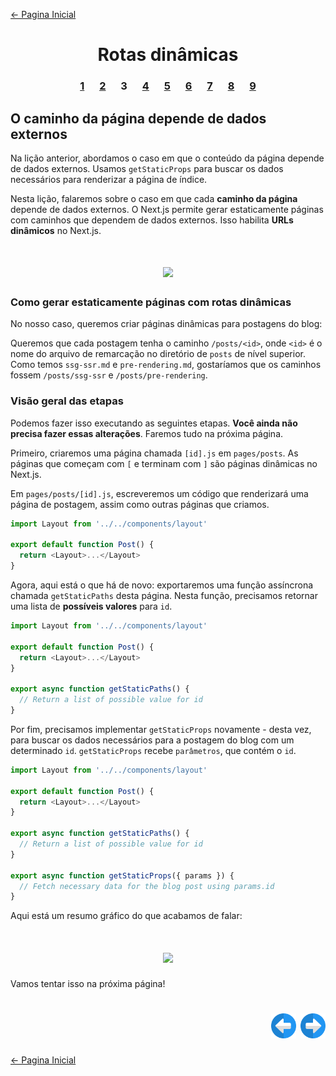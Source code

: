 [← Pagina Inicial](../../../README.md#basico)

<h1 align="center">Rotas dinâmicas</h1>

<h3 align="center">
<a href="./1.md" style="margin:0 10px;">1</a>
<a href="./2.md" style="margin:0 10px;">2</a>
<spam style="margin:0 10px;">3</spam>
<a href="./4.md" style="margin:0 10px;">4</a>
<a href="./5.md" style="margin:0 10px;">5</a>
<a href="./6.md" style="margin:0 10px;">6</a>
<a href="./7.md" style="margin:0 10px;">7</a>
<a href="./8.md" style="margin:0 10px;">8</a>
<a href="./9.md" style="margin:0 10px;">9</a>
</h3>

## O caminho da página depende de dados externos

Na lição anterior, abordamos o caso em que o conteúdo da página depende de dados externos. Usamos `getStaticProps` para buscar os dados necessários para renderizar a página de índice.

Nesta lição, falaremos sobre o caso em que cada **caminho da página** depende de dados externos. O Next.js permite gerar estaticamente páginas com caminhos que dependem de dados externos. Isso habilita **URLs dinâmicos** no Next.js.

<h1 align="center"><img src="../../images/page-path-external-data.png"></h1>

### Como gerar estaticamente páginas com rotas dinâmicas

No nosso caso, queremos criar páginas dinâmicas para postagens do blog:

Queremos que cada postagem tenha o caminho `/posts/<id>`, onde `<id>` é o nome do arquivo de remarcação no diretório de `posts` de nível superior.
Como temos `ssg-ssr.md` e `pre-rendering.md`, gostaríamos que os caminhos fossem `/posts/ssg-ssr` e `/posts/pre-rendering`.

### Visão geral das etapas

Podemos fazer isso executando as seguintes etapas. **Você ainda não precisa fazer essas alterações**. Faremos tudo na próxima página.

Primeiro, criaremos uma página chamada `[id].js` em `pages/posts`. As páginas que começam com `[` e terminam com `]` são páginas dinâmicas no Next.js.

Em `pages/posts/[id].js`, escreveremos um código que renderizará uma página de postagem, assim como outras páginas que criamos.

```javascript
import Layout from '../../components/layout'

export default function Post() {
  return <Layout>...</Layout>
}
```

Agora, aqui está o que há de novo: exportaremos uma função assíncrona chamada `getStaticPaths` desta página. Nesta função, precisamos retornar uma lista de **possíveis valores** para `id`.

```javascript
import Layout from '../../components/layout'

export default function Post() {
  return <Layout>...</Layout>
}

export async function getStaticPaths() {
  // Return a list of possible value for id
}
```

Por fim, precisamos implementar `getStaticProps` novamente - desta vez, para buscar os dados necessários para a postagem do blog com um determinado `id`. `getStaticProps` recebe `parâmetros`, que contém o `id`.

```javascript
import Layout from '../../components/layout'

export default function Post() {
  return <Layout>...</Layout>
}

export async function getStaticPaths() {
  // Return a list of possible value for id
}

export async function getStaticProps({ params }) {
  // Fetch necessary data for the blog post using params.id
}
```

Aqui está um resumo gráfico do que acabamos de falar:

<h1 align="center"><img src="../../images/how-to-dynamic-routes.png"></h1>

Vamos tentar isso na próxima página!

<h1 align="right">
<a href="./2.md"><img src="../../../images/previous-arrow.svg" alt="next-arrow" width="40px"></a>
<a href="./4.md"><img src="../../../images/next-arrow.svg" alt="next-arrow" width="40px"></a>
</h1>

[← Pagina Inicial](../../../README.md#basico)
